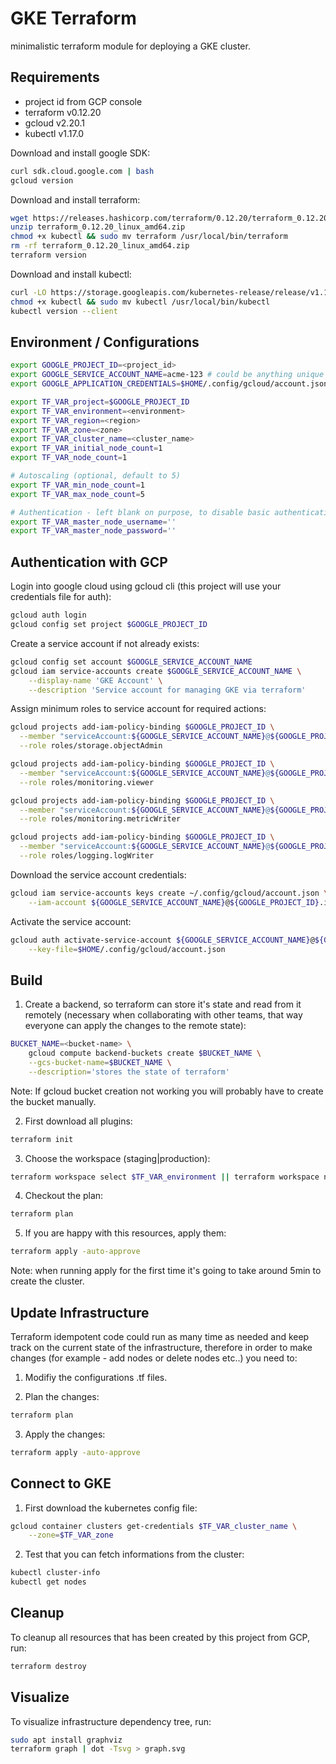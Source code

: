 # GKE Terraform

minimalistic terraform module for deploying a GKE cluster.

## Requirements

* project id from GCP console
* terraform v0.12.20
* gcloud v2.20.1
* kubectl v1.17.0

Download and install google SDK:

```sh
curl sdk.cloud.google.com | bash
gcloud version
```

Download and install terraform:

```sh
wget https://releases.hashicorp.com/terraform/0.12.20/terraform_0.12.20_linux_amd64.zip
unzip terraform_0.12.20_linux_amd64.zip
chmod +x kubectl && sudo mv terraform /usr/local/bin/terraform
rm -rf terraform_0.12.20_linux_amd64.zip
terraform version
```

Download and install kubectl:

```sh
curl -LO https://storage.googleapis.com/kubernetes-release/release/v1.17.0/bin/linux/amd64/kubectl
chmod +x kubectl && sudo mv kubectl /usr/local/bin/kubectl
kubectl version --client
```

## Environment / Configurations

```sh
export GOOGLE_PROJECT_ID=<project_id>
export GOOGLE_SERVICE_ACCOUNT_NAME=acme-123 # could be anything unique
export GOOGLE_APPLICATION_CREDENTIALS=$HOME/.config/gcloud/account.json

export TF_VAR_project=$GOOGLE_PROJECT_ID
export TF_VAR_environment=<environment>
export TF_VAR_region=<region>
export TF_VAR_zone=<zone>
export TF_VAR_cluster_name=<cluster_name>
export TF_VAR_initial_node_count=1
export TF_VAR_node_count=1

# Autoscaling (optional, default to 5)
export TF_VAR_min_node_count=1
export TF_VAR_max_node_count=5

# Authentication - left blank on purpose, to disable basic authentication
export TF_VAR_master_node_username=''
export TF_VAR_master_node_password=''
```

## Authentication with GCP

Login into google cloud using gcloud cli (this project will use your credentials file for auth): 

```sh
gcloud auth login
gcloud config set project $GOOGLE_PROJECT_ID
```

Create a service account if not already exists:

```sh
gcloud config set account $GOOGLE_SERVICE_ACCOUNT_NAME
gcloud iam service-accounts create $GOOGLE_SERVICE_ACCOUNT_NAME \
    --display-name 'GKE Account' \
    --description 'Service account for managing GKE via terraform'
```

Assign minimum roles to service account for required actions:

```sh
gcloud projects add-iam-policy-binding $GOOGLE_PROJECT_ID \
  --member "serviceAccount:${GOOGLE_SERVICE_ACCOUNT_NAME}@${GOOGLE_PROJECT_ID}.iam.gserviceaccount.com" \
  --role roles/storage.objectAdmin

gcloud projects add-iam-policy-binding $GOOGLE_PROJECT_ID \
  --member "serviceAccount:${GOOGLE_SERVICE_ACCOUNT_NAME}@${GOOGLE_PROJECT_ID}.iam.gserviceaccount.com" \
  --role roles/monitoring.viewer

gcloud projects add-iam-policy-binding $GOOGLE_PROJECT_ID \
  --member "serviceAccount:${GOOGLE_SERVICE_ACCOUNT_NAME}@${GOOGLE_PROJECT_ID}.iam.gserviceaccount.com" \
  --role roles/monitoring.metricWriter

gcloud projects add-iam-policy-binding $GOOGLE_PROJECT_ID \
  --member "serviceAccount:${GOOGLE_SERVICE_ACCOUNT_NAME}@${GOOGLE_PROJECT_ID}.iam.gserviceaccount.com" \
  --role roles/logging.logWriter
```

Download the service account credentials:

```sh
gcloud iam service-accounts keys create ~/.config/gcloud/account.json \
    --iam-account ${GOOGLE_SERVICE_ACCOUNT_NAME}@${GOOGLE_PROJECT_ID}.iam.gserviceaccount.com
```

Activate the service account:

```sh
gcloud auth activate-service-account ${GOOGLE_SERVICE_ACCOUNT_NAME}@${GOOGLE_PROJECT_ID}.iam.gserviceaccount.com \
    --key-file=$HOME/.config/gcloud/account.json
```

## Build

1. Create a backend, so terraform can store it's state and read from it remotely (necessary when collaborating with other teams, that way everyone can apply the changes to the remote state):

```sh
BUCKET_NAME=<bucket-name> \
    gcloud compute backend-buckets create $BUCKET_NAME \
    --gcs-bucket-name=$BUCKET_NAME \
    --description='stores the state of terraform'
```

Note: If gcloud bucket creation not working you will probably have to create the bucket manually.

2. First download all plugins: 

```sh
terraform init
```

3. Choose the workspace (staging|production):

```sh
terraform workspace select $TF_VAR_environment || terraform workspace new $TF_VAR_environment
```

4. Checkout the plan: 

```sh
terraform plan
```

5. If you are happy with this resources, apply them: 

```sh
terraform apply -auto-approve
```

Note: when running apply for the first time it's going to take around 5min to create the cluster.

## Update Infrastructure

Terraform idempotent code could run as many time as needed and keep track on the current state of the infrastructure,
therefore in order to make changes (for example - add nodes or delete nodes etc..) you need to:

1. Modifiy the configurations .tf files.

2. Plan the changes:

```sh
terraform plan
```

3. Apply the changes:

```sh
terraform apply -auto-approve
```

## Connect to GKE

1. First download the kubernetes config file:

```sh
gcloud container clusters get-credentials $TF_VAR_cluster_name \
    --zone=$TF_VAR_zone
```

2. Test that you can fetch informations from the cluster:

```sh
kubectl cluster-info
kubectl get nodes
```

## Cleanup

To cleanup all resources that has been created by this project from GCP, run:

```sh
terraform destroy
```

## Visualize

To visualize infrastructure dependency tree, run:

```sh
sudo apt install graphviz
terraform graph | dot -Tsvg > graph.svg
```